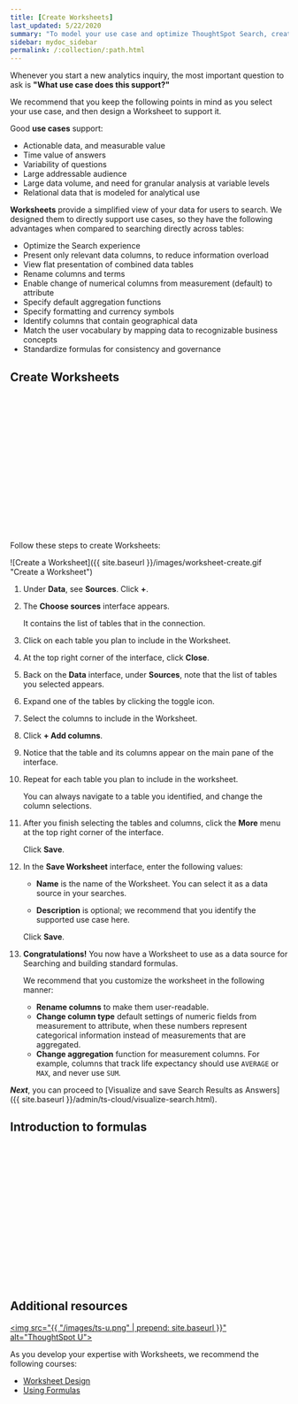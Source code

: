 ```yaml
---
title: [Create Worksheets]
last_updated: 5/22/2020
summary: "To model your use case and optimize ThoughtSpot Search, create a Worksheet."
sidebar: mydoc_sidebar
permalink: /:collection/:path.html
---
```


Whenever you start a new analytics inquiry, the most important question to ask is **"What use case does this support?"**

We recommend that you keep the following points in mind as you select your use case, and then design a Worksheet to support it.

Good **use cases** support:

- Actionable data, and measurable value
- Time value of answers
- Variability of questions
- Large addressable audience
- Large data volume, and need for granular analysis at variable levels
- Relational data that is modeled for analytical use

**Worksheets** provide a simplified view of your data for users to search. We designed them to directly support use cases, so they have the following advantages when compared to searching directly across tables:

- Optimize the Search experience
- Present only relevant data columns, to reduce information overload
- View flat presentation of combined data tables
- Rename columns and terms
- Enable change of numerical columns from measurement (default) to attribute
- Specify default aggregation functions
- Specify formatting and currency symbols
- Identify columns that contain geographical data
- Match the user vocabulary by mapping data to recognizable business concepts
- Standardize formulas for consistency and governance  

## Create Worksheets

<script src="https://fast.wistia.com/embed/medias/6zbrrirs8z.jsonp" async></script><script src="https://fast.wistia.com/assets/external/E-v1.js" async></script><span class="wistia_embed wistia_async_6zbrrirs8z popover=true popoverAnimateThumbnail=true popoverBorderColor=4E55FD popoverBorderWidth=2" style="display:inline-block;height:252px;position:relative;width:450px">&nbsp;</span>

Follow these steps to create Worksheets:

![Create a Worksheet]({{ site.baseurl }}/images/worksheet-create.gif "Create a Worksheet")

1. Under **Data**, see **Sources**. Click **+**.

2. The **Choose sources** interface appears.

   It contains the list of tables that in the connection.

3. Click on each table you plan to include in the Worksheet.

4. At the top right corner of the interface, click **Close**.

5. Back on the **Data** interface, under **Sources**, note that the list of tables you selected appears.

6. Expand one of the tables by clicking the toggle icon.

7. Select the columns to include in the Worksheet.

8. Click **+ Add columns**.

9. Notice that the table and its columns appear on the main pane of the interface.

10. Repeat for each table you plan to include in the worksheet.

    You can always navigate to a table you identified, and change the column selections.

11. After you finish selecting the tables and columns, click the **More** menu at the top right corner of the interface.

    Click **Save**.

12. In the **Save Worksheet** interface, enter the following values:

    - **Name** is the name of the Worksheet. You can select it as a data source in your searches.

    - **Description** is optional; we recommend that you identify the supported use case here.

    Click **Save**.

13. **Congratulations!** You now have a Worksheet to use as a data source for Searching and building standard formulas.

    We recommend that you customize the worksheet in the following manner:

    - **Rename columns** to make them user-readable.
    - **Change column type** default settings of numeric fields from measurement to attribute, when these numbers represent categorical information instead of measurements that are aggregated.
    - **Change aggregation** function for measurement columns. For example, columns that track life expectancy should use `AVERAGE` or `MAX`, and never use `SUM`.

***Next***, you can proceed to [Visualize and save Search Results as Answers]({{ site.baseurl }}/admin/ts-cloud/visualize-search.html).


## Introduction to formulas

<script src="https://fast.wistia.com/embed/medias/6vq23v9us8.jsonp" async></script><script src="https://fast.wistia.com/assets/external/E-v1.js" async></script><span class="wistia_embed wistia_async_6vq23v9us8 popover=true popoverAnimateThumbnail=true popoverBorderColor=4E55FD popoverBorderWidth=2" style="display:inline-block;height:252px;position:relative;width:450px">&nbsp;</span>

## Additional resources


<a href="https://training.thoughtspot.com/" target="_blank"><img src="{{ "/images/ts-u.png" | prepend: site.baseurl  }}" alt="ThoughtSpot U"></a>

As you develop your expertise with Worksheets, we recommend the following courses:

- <a href="https://training.thoughtspot.com/2-worksheet-design" target="_blank">Worksheet Design</a>
- <a href="https://training.thoughtspot.com/series/business-analyst/2-using-formulas" target="_blank">Using Formulas</a>
